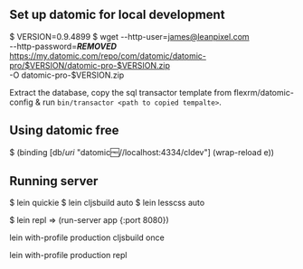 ## Set up datomic for local development

  $ VERSION=0.9.4899
  $ wget --http-user=james@leanpixel.com \
         --http-password=***REMOVED*** \
         https://my.datomic.com/repo/com/datomic/datomic-pro/$VERSION/datomic-pro-$VERSION.zip \
         -O datomic-pro-$VERSION.zip

Extract the database, copy the sql transactor template from
flexrm/datomic-config & run `bin/transactor <path to copied tempalte>`.


## Using datomic free



  $ (binding [db/*uri* "datomic:free://localhost:4334/cldev"] (wrap-reload e))

## Running server

  $ lein quickie
  $ lein cljsbuild auto
  $ lein lesscss auto

  $ lein repl
  => (run-server app {:port 8080})



  lein with-profile production cljsbuild once


  lein with-profile production repl




